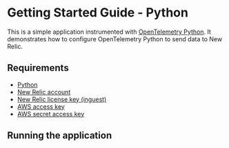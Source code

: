 # Getting Started Guide - Python

This is a simple application instrumented with [OpenTelemetry Python](https://github.com/open-telemetry/opentelemetry-python).
It demonstrates how to configure OpenTelemetry Python to send data to New Relic.

## Requirements

* [Python](https://www.python.org/downloads/)
* [New Relic account](https://one.newrelic.com/)
* [New Relic license key (inguest)](https://docs.newrelic.com/docs/apis/intro-apis/new-relic-api-keys/#license-key)
* [AWS access key]()
* [AWS secret access key]()

## Running the application

